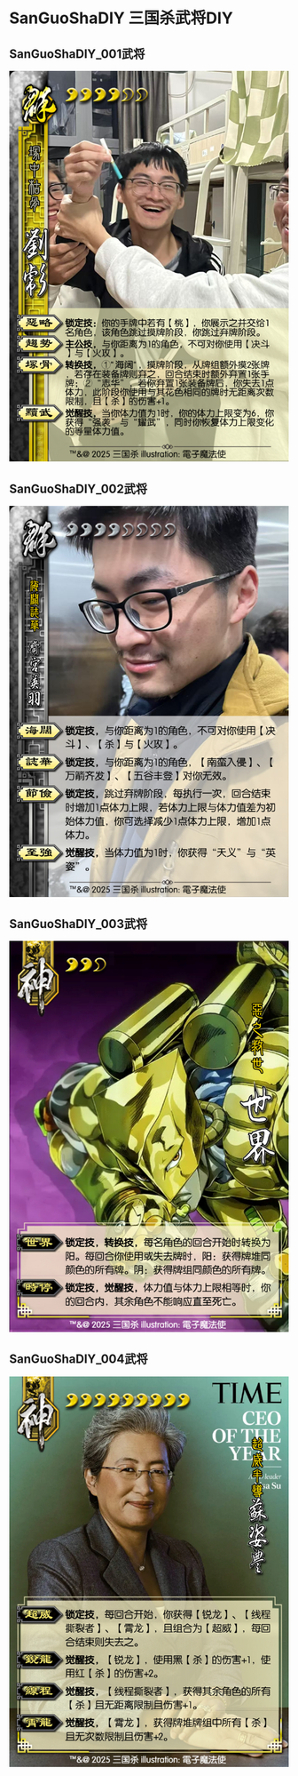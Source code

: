 # SanGuoShaDIY 三国杀武将DIY

## SanGuoShaDIY_001武将
![img](https://github.com/KejuLiu/SanGuoShaDIY/blob/main/001.jpg)

## SanGuoShaDIY_002武将
![img](https://github.com/KejuLiu/SanGuoShaDIY/blob/main/002.jpg)

## SanGuoShaDIY_003武将
![img](https://github.com/KejuLiu/SanGuoShaDIY/blob/main/003.jpg)

## SanGuoShaDIY_004武将
![img](https://github.com/KejuLiu/SanGuoShaDIY/blob/main/004.jpg)

 
